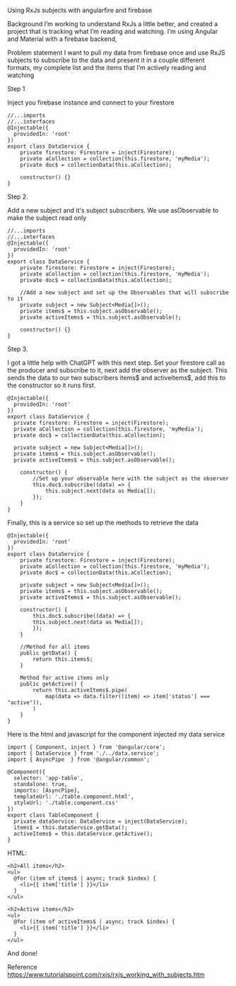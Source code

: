 Using RxJs subjects with angularfire and firebase

Background
I’m working to understand RxJs a little better, and created a project that is tracking what I’m reading and watching. I’m using Angular and Material with a firebase backend,

Problem statement
I want to pull my data from firebase once and use RxJS subjects to subscribe to the data and present it in a couple different formats, my complete list and the items that I’m actively reading and watching

Step 1

Inject you firebase instance and connect to your firestore

```
//...imports
//...interfaces
@Injectable({
  providedIn: 'root'
})
export class DataService {
    private firestore: Firestore = inject(Firestore);
    private aCollection = collection(this.firestore, 'myMedia');
    private doc$ = collectionData(this.aCollection);

    constructor() {}
}
```
Step 2.

Add a new subject and it's subject subscribers. We use asObservable to make the subject read only
```angular-ts
//...imports
//...interfaces
@Injectable({
  providedIn: 'root'
})
export class DataService {
    private firestore: Firestore = inject(Firestore);
    private aCollection = collection(this.firestore, 'myMedia');
    private doc$ = collectionData(this.aCollection);

    //Add a new subject and set up the Observables that will subscribe to it
    private subject = new Subject<Media[]>();
    private items$ = this.subject.asObservable();
    private activeItems$ = this.subject.asObservable();

    constructor() {}
}
```

Step 3.

I got a little help with ChatGPT with this next step. Set your firestore call as the producer and subscribe to it, next add the observer as the subject. This sends the data to our two subscribers items$ and activeItems$, add this to the constructor so it runs first.
```angular-ts
@Injectable({
  providedIn: 'root'
})
export class DataService {
  private firestore: Firestore = inject(Firestore);
  private aCollection = collection(this.firestore, 'myMedia');
  private doc$ = collectionData(this.aCollection);

  private subject = new Subject<Media[]>();
  private items$ = this.subject.asObservable();
  private activeItems$ = this.subject.asObservable();

    constructor() {
        //Set up your observable here with the subject as the observer
        this.doc$.subscribe((data) => {
            this.subject.next(data as Media[]);
        });
    }
}
```
Finally, this is a service so set up the methods to retrieve the data
```angular-ts
@Injectable({
  providedIn: 'root'
})
export class DataService {
    private firestore: Firestore = inject(Firestore);
    private aCollection = collection(this.firestore, 'myMedia');
    private doc$ = collectionData(this.aCollection);

    private subject = new Subject<Media[]>();
    private items$ = this.subject.asObservable();
    private activeItems$ = this.subject.asObservable();

    constructor() {
        this.doc$.subscribe((data) => {
        this.subject.next(data as Media[]);
        });
    }

    //Method for all items
    public getData() {
        return this.items$;
    }

    Method for active items only
    public getActive() {
        return this.activeItems$.pipe(
            map(data => data.filter((item) => item['status'] === "active")),
        )
    }
}
```
Here is the html and javascript for the  component injected my data service 
```angular-ts
import { Component, inject } from '@angular/core';
import { DataService } from './../data.service';
import { AsyncPipe  } from '@angular/common';

@Component({
  selector: 'app-table',
  standalone: true,
  imports: [AsyncPipe],
  templateUrl: './table.component.html',
  styleUrl: './table.component.css'
})
export class TableComponent {
  private dataService: DataService = inject(DataService);
  items$ = this.dataService.getData();
  activeItems$ = this.dataService.getActive();
}
```
HTML:
```angular-ts
<h2>All items</h2>
<ul>
  @for (item of items$ | async; track $index) {
    <li>{{ item['title'] }}</li>
  }
</ul>

<h2>Active items</h2>
<ul>
  @for (item of activeItems$ | async; track $index) {
    <li>{{ item['title'] }}</li>
  }
</ul>
```
And done!

Reference
https://www.tutorialspoint.com/rxjs/rxjs_working_with_subjects.htm
